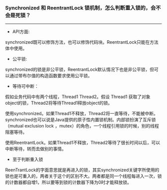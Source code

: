 ### Synchronized 和 ReentrantLock 锁机制，怎么判断重入锁的，会不会是死锁？
---


* API方面:

synchronized既可以修饰方法，也可以修饰代码块。ReentrantLock只能在方法体中使用。


* 公平锁:

synchronized的锁是非公平锁，ReentrantLock默认情况下也是非公平锁，但可以通过带布尔值的构造函数要求使用公平锁。

* 等待可中断：

假如业务代码中有两个线程，Thread1 Thread2。假设 Thread1 获取了对象object的锁，Thread2将等待Thread1释放object的锁。

使用synchronized。如果Thread1不释放，Thread2将一直等待，不能被中断。synchronized也可以说是Java提供的原子性内置锁机制。内部锁扮演了互斥锁（mutual exclusion lock ，mutex）的角色，一个线程引用锁的时候，别的线程阻塞等待。

使用ReentrantLock。如果Thread1不释放，Thread2等待了很长时间以后，可以中断等待，转而去做别的事情。

* 至于判断重入锁

ReenTrantLock的字面意思就是再进入的锁，其实synchronized关键字所使用的锁也是可重入的，两者关于这个的区别不大。两者都是同一个线程每进入一次，锁的计数器都自增1，所以要等到锁的计数器下降为0时才能释放锁。